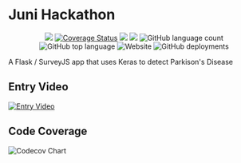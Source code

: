 
# Juni Hackathon 

<p align="center">
<a href="https://travis-ci.org/github/Gideon357/JuniHackathonFinal"><img src="https://img.shields.io/travis/gideon357/JuniHackathonFinal?style=flat"></img></a> <a href='https://coveralls.io/github/Gideon357/JuniHackathonFinal?branch=master'><img src='https://coveralls.io/repos/github/Gideon357/JuniHackathonFinal/badge.svg?branch=master' alt='Coverage Status' /></a>
 <a href="https://gitpod.io/#github.com/gideon357/JuniHackathonFinal"><img src="https://img.shields.io/badge/Gitpod%20-Ready%20to%20Code-blue?style=flat&logo=gitpod"></img></a> <a href="https://pypi.org/project/black/"><img src="https://img.shields.io/badge/code%20style-black-black?style=flat"></img></a>
 <img alt="GitHub language count" src="https://img.shields.io/github/languages/count/gideon357/JuniHackathonFinal?style=flat"> <img alt="GitHub top language" src="https://img.shields.io/github/languages/top/Gideon357/JuniHackathonFinal?style=flat"> <img alt="Website" src="https://img.shields.io/website?down_color=blue&down_message=down&style=flat&up_color=green&up_message=online&url=https%3A%2F%2Fparkinsons-detector.herokuapp.com%2F"> <img alt="GitHub deployments" src="https://img.shields.io/github/deployments/gideon357/JuniHackathonFinal/parkinsons-detector?style=flat">
</p>

A Flask / SurveyJS app that uses Keras to detect Parkison's Disease

## Entry Video
[![Entry Video](http://img.youtube.com/vi/ScMzIvxBSi4/0.jpg)](http://www.youtube.com/watch?v=ScMzIvxBSi4 "Entry Video")

## Code Coverage
![Codecov Chart](https://via.placeholder.com/150)

